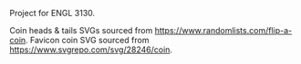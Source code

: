 Project for ENGL 3130.

Coin heads & tails SVGs sourced from https://www.randomlists.com/flip-a-coin.
Favicon coin SVG sourced from https://www.svgrepo.com/svg/28246/coin.
